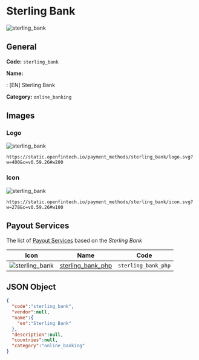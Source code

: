 
# Sterling Bank 
![sterling_bank](https://static.openfintech.io/payment_methods/sterling_bank/logo.svg?w=400&c=v0.59.26#w200)  

## General 
**Code:** `sterling_bank` 
 
**Name:** 
 
:	[EN] Sterling Bank 
 
**Category:** `online_banking` 
 

## Images 

### Logo 
![sterling_bank](https://static.openfintech.io/payment_methods/sterling_bank/logo.svg?w=400&c=v0.59.26#w200)  

```
https://static.openfintech.io/payment_methods/sterling_bank/logo.svg?w=400&c=v0.59.26#w200
```  

### Icon 
![sterling_bank](https://static.openfintech.io/payment_methods/sterling_bank/icon.svg?w=278&c=v0.59.26#w100)  

```
https://static.openfintech.io/payment_methods/sterling_bank/icon.svg?w=278&c=v0.59.26#w100
```  

## Payout Services 
 
The list of [Payout Services](/payout-services/) based on the _Sterling Bank_ 

|Icon|Name|Code| 
|:---:|:---:|:---:| 
|![sterling_bank](https://static.openfintech.io/payout_methods/sterling_bank/icon.png?w=278&c=v0.59.26#w40) |[sterling_bank_php](/payout-services/sterling_bank_php/)|`sterling_bank_php`| 
 

## JSON Object 

```json
{
  "code":"sterling_bank",
  "vendor":null,
  "name":{
    "en":"Sterling Bank"
  },
  "description":null,
  "countries":null,
  "category":"online_banking"
}
```  
